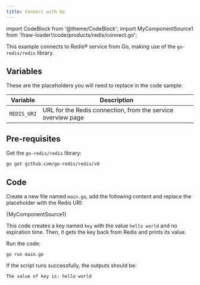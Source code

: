 ```yaml
---
title: Connect with Go
---
```


import CodeBlock from '@theme/CodeBlock';
import MyComponentSource1 from '!!raw-loader!/code/products/redis/connect.go';

This example connects to Redis® service from Go, making use of the
`go-redis/redis` library.

## Variables

These are the placeholders you will need to replace in the code sample:

| Variable    | Description                                                  |
| ----------- | ------------------------------------------------------------ |
| `REDIS_URI` | URL for the Redis connection, from the service overview page |

## Pre-requisites

Get the `go-redis/redis` library:

```
go get github.com/go-redis/redis/v8
```

## Code

Create a new file named `main.go`, add the following content and replace
the placeholder with the Redis URI:

<CodeBlock language='go'>{MyComponentSource1}</CodeBlock>

This code creates a key named `key` with the value `hello world` and no
expiration time. Then, it gets the key back from Redis and prints its
value.

Run the code:

```
go run main.go
```

If the script runs successfully, the outputs should be:

```
The value of key is: hello world
```
